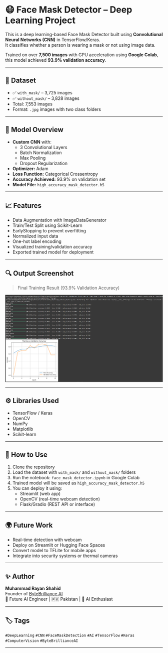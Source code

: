 # 😷 Face Mask Detector – Deep Learning Project

This is a deep learning-based Face Mask Detector built using **Convolutional Neural Networks (CNN)** in TensorFlow/Keras.  
It classifies whether a person is wearing a mask or not using image data.

Trained on over **7,500 images** with GPU acceleration using **Google Colab**, this model achieved **93.9% validation accuracy**.

---

## 📂 Dataset

- ✅ `with_mask/` – 3,725 images  
- ✅ `without_mask/` – 3,828 images  
- Total: 7,553 images  
- Format: `.jpg` images with two class folders

---

## 🧠 Model Overview

- **Custom CNN** with:
  - 3 Convolutional Layers
  - Batch Normalization
  - Max Pooling
  - Dropout Regularization
- **Optimizer:** Adam  
- **Loss Function:** Categorical Crossentropy  
- **Accuracy Achieved:** 93.9% on validation set  
- **Model File:** `high_accuracy_mask_detector.h5`

---

## 📈 Features

- Data Augmentation with ImageDataGenerator
- Train/Test Split using Scikit-Learn
- EarlyStopping to prevent overfitting
- Normalized input data
- One-hot label encoding
- Visualized training/validation accuracy
- Exported trained model for deployment

---

## 🔍 Output Screenshot

> Final Training Result (93.9% Validation Accuracy)


![Training Output](training_output.png)

---

## ⚙️ Libraries Used

- TensorFlow / Keras
- OpenCV
- NumPy
- Matplotlib
- Scikit-learn

---

## 🚀 How to Use

1. Clone the repository  
2. Load the dataset with `with_mask/` and `without_mask/` folders  
3. Run the notebook: `face_mask_detector.ipynb` in Google Colab  
4. Trained model will be saved as `high_accuracy_mask_detector.h5`  
5. You can deploy it using:
   - Streamlit (web app)
   - OpenCV (real-time webcam detection)
   - Flask/Gradio (REST API or interface)

---

## 🌍 Future Work

- Real-time detection with webcam
- Deploy on Streamlit or Hugging Face Spaces
- Convert model to TFLite for mobile apps
- Integrate into security systems or thermal cameras

---

## ✨ Author

**Muhammad Rayan Shahid**  
Founder of [ByteBrilliance AI](https://www.youtube.com/@ByteBrillianceAI)  
💼 Future AI Engineer | 🇵🇰 Pakistan | 🧠 AI Enthusiast  


---

## 🏷️ Tags

`#DeepLearning` `#CNN` `#FaceMaskDetection` `#AI` `#TensorFlow` `#Keras` `#ComputerVision` `#ByteBrillianceAI`

---

